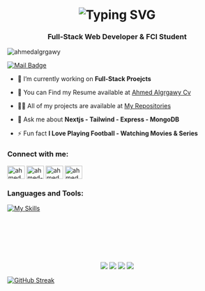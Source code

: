 <h1 align="center">
 <img src="https://readme-typing-svg.herokuapp.com?font=Fira+Code&pause=1000&color=16F70C&center=true&vCenter=true&width=435&lines=Hello%2C+I'm+Ahmed+Algrgawy;You+Can+Call+Me+Greg" alt="Typing SVG" />
</h1>
<h3 align="center">Full-Stack Web Developer & FCI Student</h3>

<p align="left"> <img src="https://komarev.com/ghpvc/?username=ahmedalgrgawy&label=Profile%20views&color=0e75b6&style=flat" alt="ahmedalgrgawy" /> </p>

 [![Mail Badge](https://img.shields.io/badge/-ahmedalgrgawy-c0392b?style=flat&labelColor=c0392b&logo=gmail&logoColor=white)](mailto:ahmedalgrgawy77@gmail.com) 

- 🔭 I’m currently working on **Full-Stack Proejcts**

- 📝 You can Find my Resume available at [Ahmed Algrgawy Cv](https://drive.google.com/file/d/16MbYd6w_TFpqZ_bPA-zJ_RqHkt7R9xtp/view?usp=sharing)

- 👨‍💻 All of my projects are available at [My Repositories](https://github.com/ahmedalgrgawy?tab=repositories)

- 💬 Ask me about **Nextjs - Tailwind - Express - MongoDB**
  
- ⚡ Fun fact **I Love Playing Football - Watching Movies & Series**

<h3 align="left">Connect with me:</h3>
<div align="left">
<a href="https://twitter.com/ahmedalgrgawy" target="blank"><img align="center" src="https://raw.githubusercontent.com/rahuldkjain/github-profile-readme-generator/master/src/images/icons/Social/twitter.svg" alt="ahmedalgrgawy" height="30" width="40" /></a>
<a href="https://linkedin.com/in/ahmed-algrgawy" target="blank"><img align="center" src="https://raw.githubusercontent.com/rahuldkjain/github-profile-readme-generator/master/src/images/icons/Social/linked-in-alt.svg" alt="ahmed-algrgawy" height="30" width="40" /></a>
<a href="https://fb.com/ahmedalgrgawy10" target="blank"><img align="center" src="https://raw.githubusercontent.com/rahuldkjain/github-profile-readme-generator/master/src/images/icons/Social/facebook.svg" alt="ahmedalgrgawy10" height="30" width="40" /></a>
<a href="https://instagram.com/ahmed_algrgawy" target="blank"><img align="center" src="https://raw.githubusercontent.com/rahuldkjain/github-profile-readme-generator/master/src/images/icons/Social/instagram.svg" alt="ahmed_algrgawy" height="30" width="40" /></a>
</div>


<h3 align="left">Languages and Tools:</h3>

 [![My Skills](https://skillicons.dev/icons?i=cpp,html,css,bootstrap,pug,sass,js,react,nextjs,redux,tailwind,ts,firebase,nodejs,expressjs,postgres,mongodb,git,github,vscode,postman,notion&perline=8)](https://skillicons.dev)

<br/>
<br/>
<br/>


<div align="center" style="margin-top: 50px">
  <img src="http://github-profile-summary-cards.vercel.app/api/cards/repos-per-language?username=ahmedalgrgawy&theme=aura_dark" />
  <img src="http://github-profile-summary-cards.vercel.app/api/cards/most-commit-language?username=ahmedalgrgawy&theme=aura_dark" />
  <img src="http://github-profile-summary-cards.vercel.app/api/cards/stats?username=ahmedalgrgawy&theme=aura_dark" />
  <img src="http://github-profile-summary-cards.vercel.app/api/cards/productive-time?username=ahmedalgrgawy&theme=aura_dark&utcOffset=5.3" />
</div>

[![GitHub Streak](https://streak-stats.demolab.com?user=ahmedalgrgawy&theme=dark)](https://git.io/streak-stats)

